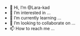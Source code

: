 - 👋 Hi, I’m @Lara-kad
- 👀 I’m interested in ...
- 🌱 I’m currently learning ...
- 💞️ I’m looking to collaborate on ...
- 📫 How to reach me ...

<!---
Lara-kad/Lara-kad is a ✨ special ✨ repository because its `README.md` (this file) appears on your GitHub profile.
You can click the Preview link to take a look at your changes.
--->
